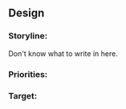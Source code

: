 <h2> Design </h2>
<h3> Storyline: </h3>
<p> Don't know what to write in here. </p>
<h3> Priorities: </h3>
<h3> Target: </h3>

